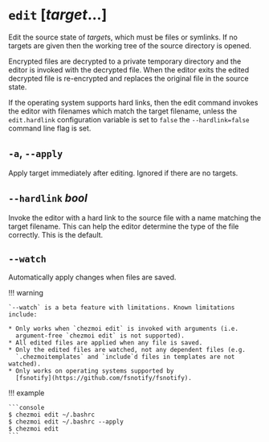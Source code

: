 # `edit` [*target*...]

Edit the source state of *target*s, which must be files or symlinks. If no
targets are given then the working tree of the source directory is opened.

Encrypted files are decrypted to a private temporary directory and the editor
is invoked with the decrypted file. When the editor exits the edited decrypted
file is re-encrypted and replaces the original file in the source state.

If the operating system supports hard links, then the edit command invokes the
editor with filenames which match the target filename, unless the
`edit.hardlink` configuration variable is set to `false` the `--hardlink=false`
command line flag is set.

## `-a`, `--apply`

Apply target immediately after editing. Ignored if there are no targets.

## `--hardlink` *bool*

Invoke the editor with a hard link to the source file with a name matching the
target filename. This can help the editor determine the type of the file
correctly. This is the default.

## `--watch`

Automatically apply changes when files are saved.

!!! warning

    `--watch` is a beta feature with limitations. Known limitations include:

    * Only works when `chezmoi edit` is invoked with arguments (i.e.
      argument-free `chezmoi edit` is not supported).
    * All edited files are applied when any file is saved.
    * Only the edited files are watched, not any dependent files (e.g.
      `.chezmoitemplates` and `include`d files in templates are not watched).
    * Only works on operating systems supported by
      [fsnotify](https://github.com/fsnotify/fsnotify).

!!! example

    ```console
    $ chezmoi edit ~/.bashrc
    $ chezmoi edit ~/.bashrc --apply
    $ chezmoi edit
    ```
